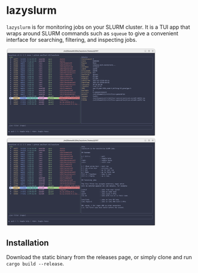 # lazyslurm

`lazyslurm` is for monitoring jobs on your SLURM cluster. It is a TUI app that wraps around SLURM commands such as `squeue` to give a convenient interface for searching, filtering, and inspecting jobs.


<p float="left">
  <img src="assets/lazyslurm1.png" width="400" />
  <img src="assets/lazyslurm2.png" width="400" /> 
</p>

## Installation

Download the static binary from the releases page, or simply clone and run `cargo build --release`.
